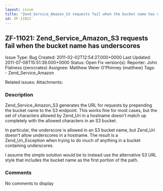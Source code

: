 ```yaml
---
layout: issue
title: "Zend_Service_Amazon_S3 requests fail when the bucket name has underscores"
id: ZF-11021
---
```


ZF-11021: Zend\_Service\_Amazon\_S3 requests fail when the bucket name has underscores
--------------------------------------------------------------------------------------

 Issue Type: Bug Created: 2011-02-02T12:54:27.000+0000 Last Updated: 2011-07-08T15:51:39.000+0000 Status: Open Fix version(s): 
 Reporter:  John Flatness (zerocrates)  Assignee:  Matthew Weier O'Phinney (matthew)  Tags: - Zend\_Service\_Amazon
 
 Related issues: 
 Attachments: 
### Description

Zend\_Service\_Amazon\_S3 generates the URL for requests by prepending the bucket name to the S3 endpoint. This works fine for most cases, but the set of characters allowed by Zend\_Uri in a hostname doesn't match up completely with the allowed characters in an S3 bucket.

In particular, the underscore is allowed in an S3 bucket name, but Zend\_Uri doesn't allow underscores in a hostname. The result is a Zend\_Uri\_Exception when trying to do much of anything in a bucket containing underscores.

I assume the simple solution would be to instead use the alternative S3 URL style that includes the bucket name as the first portion of the path.

 

 

### Comments

No comments to display